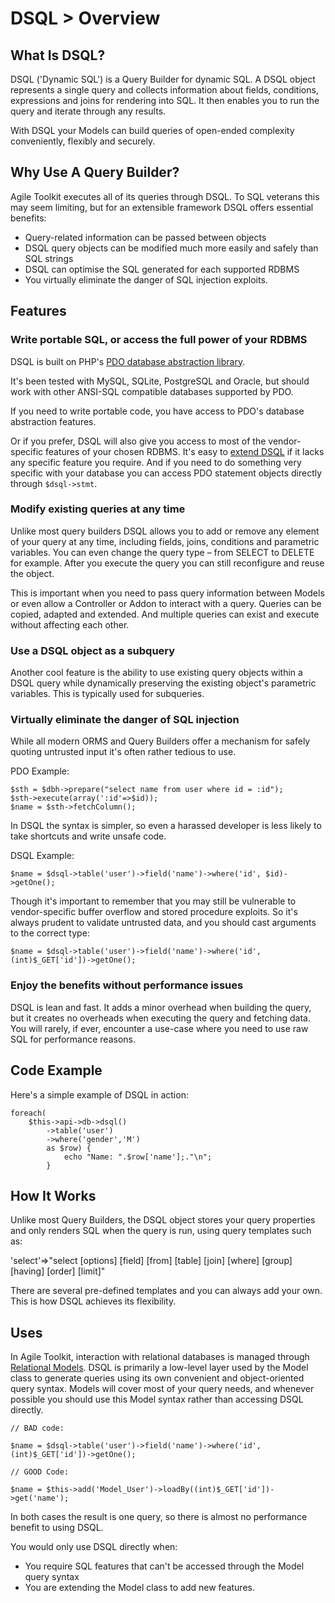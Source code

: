 # DSQL > Overview

## What Is DSQL?

DSQL ('Dynamic SQL') is a Query Builder for dynamic SQL. A DSQL object represents a single query and collects information about fields, conditions, expressions and joins for rendering into SQL. It then enables you to run the query and iterate through any results.

With DSQL your Models can build queries of open-ended complexity conveniently, flexibly and securely.

## Why Use A Query Builder?

Agile Toolkit executes all of its queries through DSQL. To SQL veterans this may seem limiting, but for an extensible framework DSQL offers essential benefits:
	
* Query-related information can be passed between objects
* DSQL query objects can be modified much more easily and safely than SQL strings
* DSQL can optimise the SQL generated for each supported RDBMS
* You virtually eliminate the danger of SQL injection exploits.

## Features

### Write portable SQL, or access the full power of your RDBMS

DSQL is built on PHP's [PDO database abstraction library](http://php.net/manual/en/book.pdo.php). 

It's been tested with MySQL, SQLite, PostgreSQL and Oracle, but should work with other ANSI-SQL compatible databases supported by PDO.

If you need to write portable code, you have access to PDO's database abstraction features. 

Or if you prefer, DSQL will also give you access to most of the vendor-specific features of your chosen RDBMS. It's easy to [extend DSQL](/docs/data/dsql/extending) if it lacks any specific feature you require. And if you need to do something very specific with your database you can access PDO statement objects directly through `$dsql->stmt`. 
	
### Modify existing queries at any time

Unlike most query builders DSQL allows you to add or remove any element of your query at any time, including fields, joins, conditions and parametric variables. You can even change the query type &ndash; from SELECT to DELETE for example. After you execute the query you can still reconfigure and reuse the object.

This is important when you need to pass query information between Models or even allow a Controller or Addon to interact with a query. Queries can be copied, adapted and extended. And multiple queries can exist and execute without affecting each other.

### Use a DSQL object as a subquery

Another cool feature is the ability to use existing query objects within a DSQL query while dynamically preserving the existing object's parametric variables. This is typically used for subqueries.

### Virtually eliminate the danger of SQL injection

While all modern ORMS and Query Builders offer a mechanism for safely quoting untrusted input it's often rather tedious to use.

PDO Example:
	
	$sth = $dbh->prepare("select name from user where id = :id"); 	
    $sth->execute(array(':id'=>$id));	
	$name = $sth->fetchColumn();

In DSQL the syntax is simpler, so even a harassed developer is less likely to take shortcuts and write unsafe code.

DSQL Example:

	$name = $dsql->table('user')->field('name')->where('id', $id)->getOne();

Though it's important to remember that you may still be vulnerable to vendor-specific buffer overflow and stored procedure exploits. So it's always prudent to validate untrusted data, and you should cast arguments to the correct type:

	$name = $dsql->table('user')->field('name')->where('id', (int)$_GET['id'])->getOne();

### Enjoy the benefits without performance issues

DSQL is lean and fast. It adds a minor overhead when building the query, but it creates no overheads when executing the query and fetching data. You will rarely, if ever, encounter a use-case where you need to use raw SQL for performance reasons.

## Code Example

Here's a simple example of DSQL in action:

	foreach(
		$this->api->db->dsql()
			->table('user')
			->where('gender','M')
			as $row) {
				echo "Name: ".$row['name'];."\n";
			}

## How It Works

Unlike most Query Builders, the DSQL object stores your query properties and only renders SQL when the query is run, using query templates such as:

  'select'=>"select [options] [field] [from] [table] [join] [where] [group] [having] [order] [limit]"

There are several pre-defined templates and you can always add your own. This is how DSQL achieves its flexibility.

## Uses

In Agile Toolkit, interaction with relational databases is managed through [Relational Models](/data/relational/overview). DSQL is primarily a low-level layer used by the Model class to generate queries using its own convenient and object-oriented query syntax. Models will cover most of your query needs, and whenever possible you should use this Model syntax rather than accessing DSQL directly. 

	// BAD code:

	$name = $dsql->table('user')->field('name')->where('id',(int)$_GET['id'])->getOne();

	// GOOD Code:

	$name = $this->add('Model_User')->loadBy((int)$_GET['id'])->get('name');

In both cases the result is one query, so there is almost no performance benefit to using DSQL.

You would only use DSQL directly when:

* You require SQL features that can't be accessed through the Model query syntax
* You are extending the Model class to add new features.